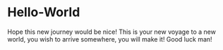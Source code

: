 # Hello-World
Hope this new journey would be nice!
This is your new voyage to a new world, you wish to arrive somewhere, you will make it!
Good luck man!
